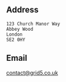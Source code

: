 ## Address
```
123 Church Manor Way
Abbey Wood
London
SE2 0HY
```

## Email

[contact@grid5.co.uk](contact@grid5.co.uk)